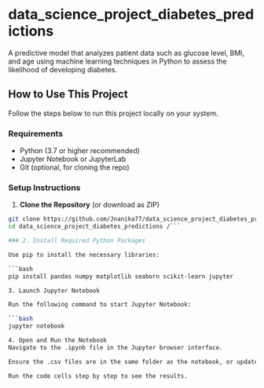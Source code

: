 # data_science_project_diabetes_predictions
A predictive model that analyzes patient data such as glucose level, BMI, and age using machine learning techniques in Python to assess the likelihood of developing diabetes.


##  How to Use This Project

Follow the steps below to run this project locally on your system.

###  Requirements

- Python (3.7 or higher recommended)
- Jupyter Notebook or JupyterLab
- Git (optional, for cloning the repo)
  
###  Setup Instructions

1. **Clone the Repository** (or download as ZIP)

```bash
git clone https://github.com/Jnanika77/data_science_project_diabetes_predictions.git
cd data_science_project_diabetes_predictions /```

### 2. Install Required Python Packages 

Use pip to install the necessary libraries:

```bash
pip install pandas numpy matplotlib seaborn scikit-learn jupyter

3. Launch Jupyter Notebook

Run the following command to start Jupyter Notebook:

```bash
jupyter notebook

4. Open and Run the Notebook
Navigate to the .ipynb file in the Jupyter browser interface.

Ensure the .csv files are in the same folder as the notebook, or update the file paths in the code accordingly.

Run the code cells step by step to see the results.
